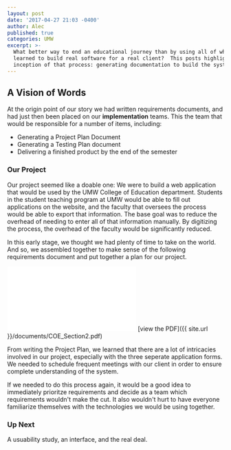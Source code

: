 ```yaml
---
layout: post
date: '2017-04-27 21:03 -0400'
author: Alec
published: true
categories: UMW
excerpt: >-
  What better way to end an educational journey than by using all of what we've
  learned to build real software for a real client?  This posts highlights the
  inception of that process: generating documentation to build the system.
---
```

## A Vision of Words

At the origin point of our story we had written requirements documents, and had just then been placed on our **implementation** teams.  This the team that would be responsible for a number of items, including:


* Generating a Project Plan Document
* Generating a Testing Plan document
* Delivering a finished product by the end of the semester

### Our Project

Our project seemed like a doable one:  We were to build a web application that would be used by the UMW College of Education department.  Students in the student teaching program at UMW would be able to fill out applications on the website, and the faculty that oversees the process would be able to export that information.  The base goal was to reduce the overhead of needing to enter all of that information manually.  By digitizing the process, the overhead of the faculty would be significantly reduced.

In this early stage, we thought we had plenty of time to take on the world.  And so, we assembled together to make sense of the following requirements document and put together a plan for our project.

![COE_Section2.pdf]({{site.baseurl}}/documents/COE_Section2.pdf)
[view the PDF]({{ site.url }}/documents/COE_Section2.pdf)

From writing the Project Plan, we learned that there are a lot of intricacies involved in our project, especially with the three seperate application forms.  We needed to schedule frequent meetings with our client in order to ensure complete understanding of the system.

If we needed to do this process again, it would be a good idea to immediately prioritze requirements and decide as a team which requirements wouldn't make the cut.  It also wouldn't hurt to have everyone familiarize themselves with the technologies we would be using together.

### Up Next

A usuability study, an interface, and the real deal.
